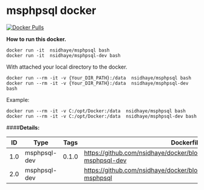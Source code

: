 msphpsql docker
=====================
[![Docker Pulls](https://img.shields.io/badge/docker%20pulls-10-blue.svg?maxAge=2592000)](https://hub.docker.com/r/nsidhaye/msphpsql-dev/)

**How to run this docker.**

	docker run -it  nsidhaye/msphpsql bash
    docker run -it  nsidhaye/msphpsql-dev bash

With attached your local directory to the docker.

	docker run --rm -it -v {Your_DIR_PATH}:/data  nsidhaye/msphpsql bash
    docker run --rm -it -v {Your_DIR_PATH}:/data  nsidhaye/msphpsql-dev bash

Example: 

	docker run --rm -it -v C:/opt/Docker:/data  nsidhaye/msphpsql bash
    docker run --rm -it -v C:/opt/Docker:/data  nsidhaye/msphpsql-dev bash

####**Details:**

ID | Type | Tags | Dockerfile
--- | --- | --- | ---
1.0|msphpsql-dev|0.1.0| https://github.com/nsidhaye/docker/blob/master/msphpsql/Dockerfile-msphpsql-dev
2.0|msphpsql-dev|| https://github.com/nsidhaye/docker/blob/master/msphpsql/Dockerfile-msphpsql
